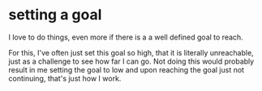 # setting a goal

I love to do things, even more if there is a a well defined goal to reach.

For this, I've often just set this goal so high, that it is literally unreachable, just as a challenge to see how far I can go. Not doing this would probably result in me setting the goal to low and upon reaching the goal just not continuing, that's just how I work.